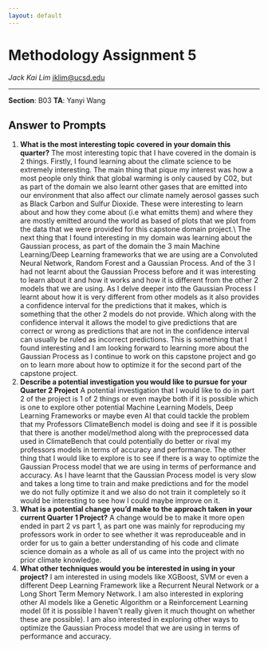 ```yaml
---
layout: default
---
```


# Methodology Assignment 5
*Jack Kai Lim*
jklim@ucsd.edu

* * *
**Section**: B03
**TA**: Yanyi Wang

## Answer to Prompts

1. **What is the most interesting topic covered in your domain this quarter?** The most interesting topic that I have covered in the domain is 2 things. Firstly, I found learning about the climate science to be extremely interesting. The main thing that pique my interest was how a most people only think that global warming is only caused by C02, but as part of the domain we also learnt other gases that are emitted into our environment that also affect our climate namely aerosol gasses such as Black Carbon and Sulfur Dioxide. These were interesting to learn about and how they come about (i.e what emitts them) and where they are mostly emitted around the world as based of plots that we plot from the data that we were provided for this capstone domain project.\\
The next thing that I found interesting in my domain was learning about the Gaussian process, as part of the domain the 3 main Machine Learning/Deep Learning frameworks that we are using are a Convoluted Neural Network, Random Forest and a Gaussian Process. And of the 3 I had not learnt about the Gaussian Process before and it was interesting to learn about it and how it works and how it is different from the other 2 models that we are using. As I delve deeper into the Gaussian Process I learnt about how it is very different from other models as it also provides a confidence interval for the predictions that it makes, which is something that the other 2 models do not provide. Which along with the confidence interval it allows the model to give predictions that are correct or wrong as predictions that are not in the confidence interval can usually be ruled as incorrect predictions. This is something that I found interesting and I am looking forward to learning more about the Gaussian Process as I continue to work on this capstone project and go on to learn more about how to optimize it for the second part of the capstone project.
2. **Describe a potential investigation you would like to pursue for your Quarter 2 Project** A potential investigation that I would like to do in part 2 of the project is 1 of 2 things or even maybe both if it is possible which is one to explore other potential Machine Learning Models, Deep Learning Frameworks or maybe even AI that could tackle the problem that my Professors ClimateBench model is doing and see if it is possible that there is another model/method along with the preprocessed data used in ClimateBench that could potentially do better or rival my professors models in terms of accuracy and performance. The other thing that I would like to explore is to see if there is a way to optimize the Gaussian Process model that we are using in terms of performance and accuracy. As I have learnt that the Gaussian Process model is very slow and takes a long time to train and make predictions and for the model we do not fully optimize it and we also do not train it completely so it would be interesting to see how I could maybe improve on it.
3. **What is a potential change you’d make to the approach taken in your current Quarter 1 Project?** A change would be to make it more open ended in part 2 vs part 1, as part one was mainly for reproducing my professors work in order to see whether it was reproduceable and in order for us to gain a better understanding of his code and climate science domain as a whole as all of us came into the project with no prior climate knowledge.
4. **What other techniques would you be interested in using in your project?** I am interested in using models like XGBoost, SVM or even a different Deep Learning Framework like a Recurrent Neural Network or a Long Short Term Memory Network. I am also interested in exploring other AI models like a Genetic Algorithm or a Reinforcement Learning model (If it is possible I haven't really given it much thought on whether these are possible). I am also interested in exploring other ways to optimize the Gaussian Process model that we are using in terms of performance and accuracy.

